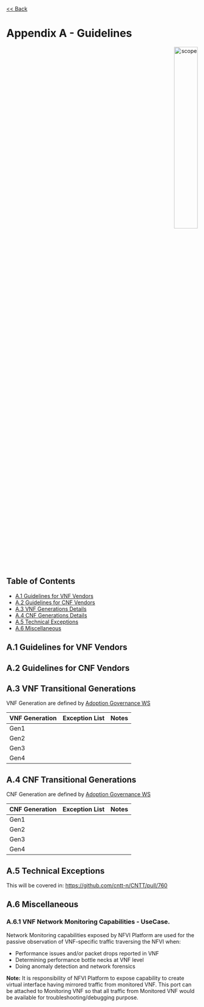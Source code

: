 [<< Back](../../ref_model)
# Appendix A - Guidelines
<p align="right"><img src="../figures/bogo_ifo.png" alt="scope" title="Scope" width="35%"/></p>

## Table of Contents
* [A.1 Guidelines for VNF Vendors](#A.1)
* [A.2 Guidelines for CNF Vendors](#A.2)
* [A.3 VNF Generations Details](#A.3)
* [A.4 CNF Generations Details](#A.4)
* [A.5 Technical Exceptions](#A.5)
* [A.6 Miscellaneous](#A.6)

<a name="A.1"></a>
## A.1 Guidelines for VNF Vendors

<a name="A.2"></a>
## A.2 Guidelines for CNF Vendors

<a name="A.3"></a>
## A.3 VNF Transitional Generations

VNF Generation are defined by [Adoption Governance WS](../../../doc/gov/chapters/chapter08.md#842-vnf-transition-generations)

| VNF Generation | Exception List | Notes |
|------------|----------------|-------|
| Gen1 |  |  | 
| Gen2 |  |  | 
| Gen3 |  |  | 
| Gen4 |  |  | 

<a name="A.4"></a>
## A.4 CNF Transitional Generations

CNF Generation are defined by [Adoption Governance WS](../../../doc/gov/chapters/chapter08.md#844-cnf-transition-generations)

| CNF Generation | Exception List | Notes |
|------------|----------------|-------|
| Gen1 |  |  | 
| Gen2 |  |  | 
| Gen3 |  |  | 
| Gen4 |  |  | 

<a name="A.5"></a>
## A.5 Technical Exceptions

This will be covered in: https://github.com/cntt-n/CNTT/pull/760


<a name="A.6"></a>
## A.6 Miscellaneous
### A.6.1 VNF Network Monitoring Capabilities - UseCase.
Network Monitoring capabilities exposed by NFVI Platform are used for the passive observation of VNF-specific traffic traversing the NFVI when:
* Performance issues and/or packet drops reported in VNF
* Determining performance bottle necks at VNF level
* Doing anomaly detection and network forensics

**Note:** It is responsibility of NFVI Platform to expose capability to create virtual interface having mirrored traffic from monitored VNF. This port can be attached to Monitoring VNF so that all traffic from Monitored VNF would be available for troubleshooting/debugging purpose.